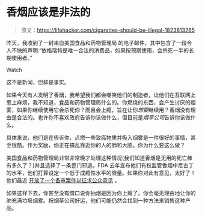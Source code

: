 # 香烟应该是非法的

> 原文：<https://lifehacker.com/cigarettes-should-be-illegal-1823813265>

昨天，我收到了一封来自美国食品和药物管理局 的电子邮件，其中包含了一段令人不快的声明:“依格瑞特是唯一合法的消费品，如果按预期使用，会杀死一半的长期使用者。”

Watch

这不是新闻，但却是事实。

如果今天有人发明了香烟，我希望我们都会嘲笑他们的制造者，让他们在互联网上惹上麻烦，我不知道，食品和药物管理局什么的。你燃烧的东西，会产生讨厌的烟雾，如果你继续使用它会杀死你？而且会上瘾，旨在让你*想要*继续用？香烟没有理由是合法的。也许你不喜欢政府告诉你该做什么，但目前是*烟草公司*告诉你该做什么。

具体来说，他们是在告诉你，点燃一些致癌物质并吸入烟雾是一件很好的事情，甚至很酷。作为奖励，你正在搞乱靠近你的人的肺和大脑。你为什么要这么做？

美国食品和药物管理局非常非常晚才处理这种情况(我们知道香烟是无用的死亡棒有多久了？)并且选择了一条歪门邪道。FDA 去年宣布他们有权监管香烟中尼古丁的水平，他们打算设定一个低于成瘾性水平的限量。如果你对此有意见，太好了！他们最近 [开放了一个备审案件以征求公众意见](https://www.federalregister.gov/documents/2018/02/20/2018-03341/nicotine-steering-committee-establishment-of-a-public-docket-request-for-comments) 。

如果这样下去，你甚至没有借口说你抽烟是因为你上瘾了。你会毫无理由地让你的肺充满垃圾烟雾。祝烟草公司好运，他们可能仍然会找到一种方法来销售这种产品。